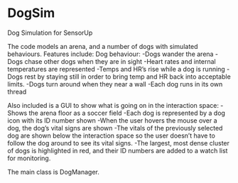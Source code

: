 # DogSim
Dog Simulation for SensorUp

The code models an arena, and a number of dogs with simulated behaviours.  Features include:
Dog behaviour:
-Dogs wander the arena
-Dogs chase other dogs when they are in sight
-Heart rates and internal temperatures are represented
-Temps and HR’s rise while a dog is running
-Dogs rest by staying still in order to bring temp and HR back into acceptable limits.
-Dogs turn around when they near a wall
-Each dog runs in its own thread

Also included is a GUI to show what is going on in the interaction space:
-Shows the arena floor as a soccer field
-Each dog is represented by a dog icon with its ID number shown
-When the user hovers the mouse over a dog, the dog’s vital signs are shown
-The vitals of the previously selected dog are shown below the interaction space so the user
	doesn’t have to follow the dog around to see its vital signs.
-The largest, most dense cluster of dogs is highlighted in red, and their ID numbers
	are added to a watch list for monitoring.

The main class is DogManager.
